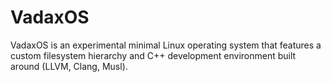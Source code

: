 # VadaxOS
VadaxOS is an experimental minimal Linux operating system that features a custom filesystem hierarchy and C++ development environment built around (LLVM, Clang, Musl).
